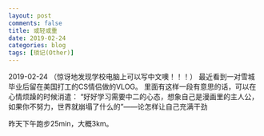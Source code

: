 ```yaml
---
layout: post
comments: false
title: 或轻或重
date: 2019-02-24
categories: blog
tags: [琐记(Other)]
---
```

2019-02-24
（惊讶地发现学校电脑上可以写中文噢！！！）
最近看到一对雪城毕业后留在美国打工的CS情侣做的VLOG。
里面有这样一段有意思的话，可以在心情烦躁的时候消遣：
“好好学习需要中二的心态，想象自己是漫画里的主人公，如果你不努力，世界就崩塌了什么的”——论怎样让自己充满干劲

昨天下午跑步25min，大概3km。
